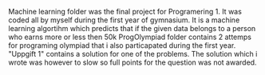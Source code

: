 Machine learning folder was the final project for Programering 1. It was coded all by myself during the first year of gymnasium. It is a machine learning algortihm which predicts that if the given data belongs to a person who earns more or less then 50k
ProgOlympiad folder contains 2 attemps for programing olympiad that i also particapated during the first year. "Uppgift 1" contains a solution for one of the problems. The solution which i wrote was however to slow so full points for the question was not awarded. 
